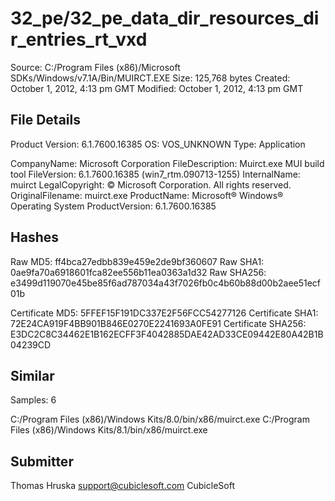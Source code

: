 32_pe/32_pe_data_dir_resources_dir_entries_rt_vxd
=================================================

Source:  C:/Program Files (x86)/Microsoft SDKs/Windows/v7.1A/Bin/MUIRCT.EXE
Size:  125,768 bytes
Created:  October 1, 2012, 4:13 pm GMT
Modified:  October 1, 2012, 4:13 pm GMT

File Details
------------

Product Version:  6.1.7600.16385
OS:  VOS_UNKNOWN
Type:  Application

CompanyName:  Microsoft Corporation
FileDescription:  Muirct.exe MUI build tool
FileVersion:  6.1.7600.16385 (win7_rtm.090713-1255)
InternalName:  muirct
LegalCopyright:  © Microsoft Corporation. All rights reserved.
OriginalFilename:  muirct.exe
ProductName:  Microsoft® Windows® Operating System
ProductVersion:  6.1.7600.16385

Hashes
------

Raw MD5:  ff4bca27edbb839e459e2de9bf360607
Raw SHA1:  0ae9fa70a6918601fca82ee556b11ea0363a1d32
Raw SHA256:  e3499d119070e45be85f6ad787034a43f7026fb0c4b60b88d00b2aee51ecf01b

Certificate MD5:  5FFEF15F191DC337E2F56FCC54277126
Certificate SHA1:  72E24CA919F4BB901B846E0270E2241693A0FE91
Certificate SHA256:  E3DC2C8C34462E1B162ECFF3F4042885DAE42AD33CE09442E80A42B1B04239CD

Similar
-------

Samples:  6

C:/Program Files (x86)/Windows Kits/8.0/bin/x86/muirct.exe
C:/Program Files (x86)/Windows Kits/8.1/bin/x86/muirct.exe

Submitter
---------

Thomas Hruska
support@cubiclesoft.com
CubicleSoft
